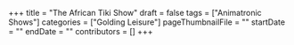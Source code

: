 +++
title = "The African Tiki Show"
draft = false
tags = ["Animatronic Shows"]
categories = ["Golding Leisure"]
pageThumbnailFile = ""
startDate = ""
endDate = ""
contributors = []
+++
